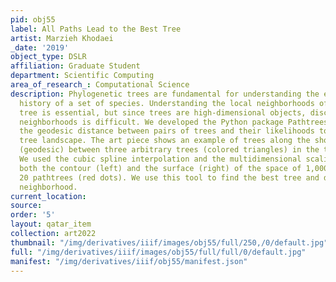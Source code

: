 ```yaml
---
pid: obj55
label: All Paths Lead to the Best Tree
artist: Marzieh Khodaei
_date: '2019'
object_type: DSLR
affiliation: Graduate Student
department: Scientific Computing
area_of_research_: Computational Science
description: Phylogenetic trees are fundamental for understanding the evolutionary
  history of a set of species. Understanding the local neighborhoods of a phylogenetic
  tree is essential, but since trees are high-dimensional objects, discussing these
  neighborhoods is difficult. We developed the Python package Pathtrees that uses
  the geodesic distance between pairs of trees and their likelihoods to build a continuous
  tree landscape. The art piece shows an example of trees along the shortest path
  (geodesic) between three arbitrary trees (colored triangles) in the tree space.
  We used the cubic spline interpolation and the multidimensional scaling  to display
  both the contour (left) and the surface (right) of the space of 1,000 trees and
  20 pathtrees (red dots). We use this tool to find the best tree and describe its
  neighborhood.
current_location: 
source: 
order: '5'
layout: qatar_item
collection: art2022
thumbnail: "/img/derivatives/iiif/images/obj55/full/250,/0/default.jpg"
full: "/img/derivatives/iiif/images/obj55/full/full/0/default.jpg"
manifest: "/img/derivatives/iiif/obj55/manifest.json"
---
```


